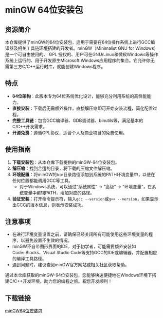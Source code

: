 # minGW 64位安装包

## 资源简介

本仓库提供了minGW的64位安装包，适用于需要在64位操作系统上进行GCC编译器及相关工具链环境搭建的开发者。minGW（Minimalist GNU for Windows）是一个可自由使用的、 GPL 授权的、用户可在GNU/Linux和微软Windows等操作系统上运行的、用于开发原生Microsoft Windows应用程序的集合。它允许你无需第三方C/C++运行时库，就能创建Windows程序。

## 特点

- **64位架构**：此版本专为64位系统优化设计，能够充分利用系统的高性能能力。
- **直接安装**：下载后无需额外操作，直接解压缩即可开始安装流程，简化配置过程。
- **完整工具链**：包含GCC编译器、GDB调试器、binutils等，满足基本的C/C++开发需求。
- **开源免费**：遵循GPL协议，适合个人及商业项目的免费使用。

## 使用指南

1. **下载安装包**：从本仓库下载提供的minGW-64位安装包。
2. **解压缩**：找到合适的目录，将下载的压缩文件解压缩。
3. **环境配置**：将minGW的`bin`目录路径添加到系统的PATH环境变量中，以便在任何位置都能调用GCC等工具。
    - 对于Windows系统，可以通过“系统属性” -> “高级” -> “环境变量”，在系统变量中编辑PATH，增加对应的路径。
4. **验证安装**：打开命令提示符，输入`gcc --version`或`g++ --version`，如果显示出GCC的版本信息，则表示安装成功。

## 注意事项

- 在进行环境变量设置之前，请确保已经关闭所有可能使用这些环境变量的程序，以避免设置不生效的情况。
- minGW不自带图形界面的IDE，对于初学者，可能需要额外安装如Code::Blocks、Visual Studio Code等支持GCC的IDE或编辑器，并配置相应的编译工具路径。
- 遇到问题时，建议查阅minGW官方网站或相关社区获取帮助。

通过本仓库获取的minGW-64位安装包，您能够快速便捷地在Windows环境下搭建C/C++开发环境，助力您的编程之旅。祝您开发顺利！

## 下载链接

[minGW64位安装包](https://pan.quark.cn/s/5594573ea9e7)
